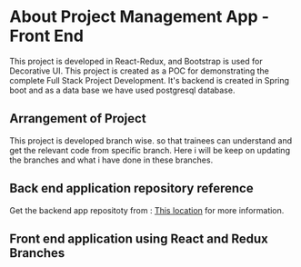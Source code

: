 # About Project Management App - Front End

This project is developed in React-Redux, and Bootstrap is used for Decorative UI. This project is created as a POC for demonstrating the complete Full Stack Project Development. It's backend is created in Spring boot and as a data base we have used postgresql database. 

## Arrangement of Project

This project is developed branch wise. so that trainees can understand and get the relevant code from specific branch. Here i will be keep on updating the branches and what i have done in these branches. 

## Back end application repository reference

Get the backend app repositoty from :  [This location](https://github.com/code-gram/capgppmtoolapi) for more information.

## Front end application using React and Redux Branches


